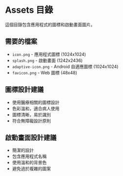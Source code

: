 # Assets 目錄

這個目錄包含應用程式的圖標和啟動畫面圖片。

## 需要的檔案

- `icon.png` - 應用程式圖標 (1024x1024)
- `splash.png` - 啟動畫面 (1242x2436)
- `adaptive-icon.png` - Android 自適應圖標 (1024x1024)
- `favicon.png` - Web 圖標 (48x48)

## 圖標設計建議

- 使用醫療相關的圖標設計
- 色彩溫和，適合病人使用
- 圖標清晰，易於識別
- 符合無障礙設計原則

## 啟動畫面設計建議

- 簡潔的設計
- 包含應用程式名稱
- 使用溫和的背景色
- 避免過於複雜的圖案 